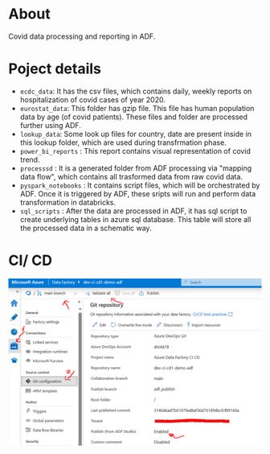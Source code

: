 # About
Covid data processing and reporting in ADF.

# Poject details
- `ecdc_data`: It has the csv files, which contains daily, weekly reports on hospitalization of covid cases of year 2020.
- `eurostat_data`: This folder has gzip file. This file has human population data by age (of covid patients). These files and folder are processed further using ADF. 
- `lookup_data`: Some look up files for country, date are present inside in this lookup folder, which are used during transfrmation phase. 
- `power_bi_reports` : This report contains visual representation of covid trend.
- `processsd` : It is a generated folder from ADF processing via "mapping data flow", which contains all trasformed data from raw covid data.
- `pyspark_notebooks` : It contains script files, which will be orchestrated by ADF. Once it is triggered by ADF, these sripts will run and perform data transformation in databricks.
- `sql_scripts` : After the data are processed in ADF, it has sql script to create underlying tables in azure sql database. This table will store all the processed data in a schematic way.

# CI/ CD
![adf-cicd](images/adf-cicd-configuration.PNG?raw=true)
